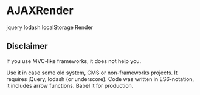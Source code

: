 # AJAXRender
jquery lodash localStorage Render

## Disclaimer
If you use MVC-like frameworks, it does not help you.

Use it in case some old system, CMS or non-frameworks projects. It requires jQuery, lodash (or underscore).
Code was written in ES6-notation, it includes arrow functions.
Babel it for production.
